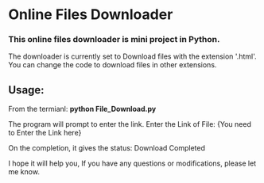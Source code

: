 # Online Files Downloader

### This online files downloader is mini project in Python.

The downloader is currently set to Download files with the extension '.html'. You can change the code to download files in other extensions.

## Usage:
From the termianl: **python File_Download.py**

The program will prompt to enter the link.
Enter the Link of File: {You need to Enter the Link here}

On the completion, it gives the status: Download Completed

I hope it will help you, If you have any questions or modifications, please let me know.
